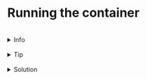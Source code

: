 # Running the container

<br>
<details><summary>Info</summary>
<br>
In the hello world exercise we saw how to run a docker container based on a third-party image. The process is the same for our own images. However, as our application is a web application and we would like to see it running we need to also map the exposed 8080 port to a port on our killercoda machine. This could be any port but it will be easiest if this is 8080.

See [Docker run publish option](https://docs.docker.com/reference/cli/docker/container/run/#publish)

</details>

<br>
<details><summary>Tip</summary>
<br>
Use the docker buildx build --help command to see how to give the image a name, in docker images are tagged rather than named.
</details>

<br>
<details><summary>Solution</summary>
<br>

```plain
docker run -p 8080:8080 demo-app
```{{exec}}


Congratulations! You have run a Docker container for a Spring Boot application! By default, Spring Boot applications run on port 8080 inside the container, and we mapped that to the same port on the host by using -p on the command line.  

In the Killercoda terminal tab you'll see the log output of the running container, if you want to see the Web UI of the app click on the small Hamburger icon in the top right conrner of the terminal. Choose the Traffic/Ports option and then on the Traffic Port Accessor page click the 8080 button. Take deep breath and be amazed at the simple beauty of the Hello Docker World page.  

Once you've soaked in its goodness you can stop the application running with ctrl-c.


</details>

